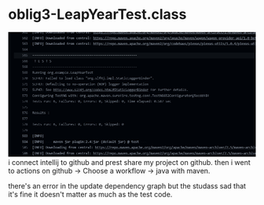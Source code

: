 # oblig3-LeapYearTest.class

![Screenshot 2023-10-26 170957.png](https://github.com/ddd1i/oblig3-LeapYearTest.class/blob/8b5d2ee82dae9d151bc1ac351a895af8d25cd4db/Screenshot%202023-10-26%20170957.png) 
i connect intellij to github and prest share my project on github.
then i went to actions on github -> Choose a workflow -> java with maven.

there's an error in the update dependency graph but the studass 
sad that it's fine it doesn't matter as much as the test code.

